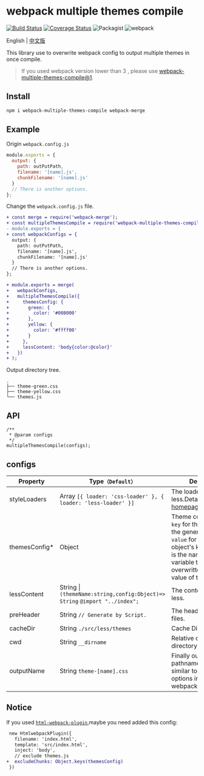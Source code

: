 # webpack multiple themes compile

[![Build Status](https://travis-ci.org/rsuite/webpack-multiple-themes-compile.svg?branch=master)](https://travis-ci.org/rsuite/webpack-multiple-themes-compile)
[![Coverage Status](https://coveralls.io/repos/github/hiyangguo/webpack-mutiple-theme-bundle-css-demo/badge.svg?branch=master)](https://coveralls.io/github/hiyangguo/webpack-mutiple-theme-bundle-css-demo?branch=master)
![Packagist](https://img.shields.io/packagist/l/doctrine/orm.svg)
![webpack](https://img.shields.io/badge/webpack-%3E%3D4-green.svg)

English | [中文版][readm-cn]

This library use to overwrite webpack config to output multiple themes in once compile.

> If you used webpack version lower than 3 , please use [webpack-multiple-themes-compile@1](https://github.com/rsuite/webpack-multiple-themes-compile/tree/v1).

## Install

```bash
npm i webpack-multiple-themes-compile webpack-merge
```

## Example

Origin `webpack.config.js`

```javascript
module.exports = {
  output: {
    path: outPutPath,
    filename: '[name].js',
    chunkFilename: '[name].js'
  }
  // There is another options.
};
```

Change the `webpack.config.js` file.

```diff
+ const merge = require('webpack-merge');
+ const multipleThemesCompile = require('webpack-multiple-themes-compile');
- module.exports = {
+ const webpackConfigs = {
  output: {
    path: outPutPath,
    filename: '[name].js',
    chunkFilename: '[name].js'
  }
  // There is another options.
};

+ module.exports = merge(
+   webpackConfigs,
+   multipleThemesCompile({
+     themesConfig: {
+       green: {
+         color: '#008000'
+       },
+       yellow: {
+         color: '#ffff00'
+       }
+     },
+     lessContent: 'body{color:@color}'
+   })
+ );
```

Output directory tree.

```
.
├── theme-green.css
├── theme-yellow.css
└── themes.js
```

## API

```
/**
 * @param configs
 */
multipleThemesCompile(configs);
```

## configs

| Property       | Type`（Default）`                                                           | Description                                                                                                                                                                                          |
| -------------- | --------------------------------------------------------------------------- | ---------------------------------------------------------------------------------------------------------------------------------------------------------------------------------------------------- |
| styleLoaders   | Array `[{ loader: 'css-loader' }, { loader: 'less-loader' }]`               | The loaders to compile less.Details in [webpack homepage](https://webpack.js.org/configuration/module/#rule-loader)                                                                                  |
| themesConfig\* | Object                                                                      | Theme configuration. `key` for the file name of the generated css, `value` for the object .The object's key, the value is the name of the variable to be overwritten, and the value of the variable. |
| lessContent    | String \| `(themeName:string,config:Object)=> String` `@import "../index";` | The content of cache less.                                                                                                                                                                           |
| preHeader      | String `// Generate by Script.`                                             | The header of generate files.                                                                                                                                                                        |
| cacheDir       | String `./src/less/themes`                                                  | Cache Directory.                                                                                                                                                                                     |
| cwd            | String `__dirname`                                                          | Relative output directory.                                                                                                                                                                           |
| outputName     | String `theme-[name].css`                                                   | Finally output pathname.Options similar to the same options in webpackOptions.output.                                                                                                                |

## Notice

If you used [`html-webpack-plugin`](https://www.npmjs.com/package/html-webpack-plugin),maybe you need added this config:

```diff
 new HtmlwebpackPlugin({
   filename: 'index.html',
   template: 'src/index.html',
   inject: 'body',
   // exclude themes.js
+  excludeChunks: Object.keys(themesConfig)
 })
```

[readm-cn]: https://github.com/rsuite/webpack-multiple-themes-compile/blob/master/README_zh.md
